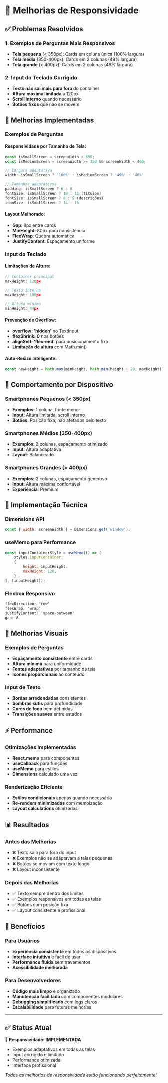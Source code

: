 # 📱 Melhorias de Responsividade

## ✅ **Problemas Resolvidos**

### 1. **Exemplos de Perguntas Mais Responsivos**
- **Tela pequena** (< 350px): Cards em coluna única (100% largura)
- **Tela média** (350-400px): Cards em 2 colunas (49% largura)
- **Tela grande** (> 400px): Cards em 2 colunas (48% largura)

### 2. **Input do Teclado Corrigido**
- **Texto não sai mais para fora** do container
- **Altura máxima limitada** a 120px
- **Scroll interno** quando necessário
- **Botões fixos** que não se movem

## 🎯 **Melhorias Implementadas**

### **Exemplos de Perguntas**

#### **Responsividade por Tamanho de Tela:**
```javascript
const isSmallScreen = screenWidth < 350;
const isMediumScreen = screenWidth >= 350 && screenWidth < 400;

// Largura adaptativa
width: isSmallScreen ? '100%' : isMediumScreen ? '49%' : '48%'

// Tamanhos adaptativos
padding: isSmallScreen ? 6 : 8
fontSize: isSmallScreen ? 10 : 11 (títulos)
fontSize: isSmallScreen ? 8 : 9 (descrições)
iconSize: isSmallScreen ? 14 : 16
```

#### **Layout Melhorado:**
- **Gap**: 8px entre cards
- **MinHeight**: 80px para consistência
- **FlexWrap**: Quebra automática
- **JustifyContent**: Espaçamento uniforme

### **Input do Teclado**

#### **Limitações de Altura:**
```javascript
// Container principal
maxHeight: 120px

// Texto interno
maxHeight: 100px

// Altura mínima
minHeight: 44px
```

#### **Prevenção de Overflow:**
- **overflow: 'hidden'** no TextInput
- **flexShrink: 0** nos botões
- **alignSelf: 'flex-end'** para posicionamento fixo
- **Limitação de altura** com Math.min()

#### **Auto-Resize Inteligente:**
```javascript
const newHeight = Math.max(minHeight, Math.min(height + 20, maxHeight));
```

## 📱 **Comportamento por Dispositivo**

### **Smartphones Pequenos (< 350px)**
- **Exemplos**: 1 coluna, fonte menor
- **Input**: Altura limitada, scroll interno
- **Botões**: Posição fixa, não afetados pelo texto

### **Smartphones Médios (350-400px)**
- **Exemplos**: 2 colunas, espaçamento otimizado
- **Input**: Altura adaptativa
- **Layout**: Balanceado

### **Smartphones Grandes (> 400px)**
- **Exemplos**: 2 colunas, espaçamento generoso
- **Input**: Altura máxima confortável
- **Experiência**: Premium

## 🔧 **Implementação Técnica**

### **Dimensions API**
```javascript
const { width: screenWidth } = Dimensions.get('window');
```

### **useMemo para Performance**
```javascript
const inputContainerStyle = useMemo(() => [
    styles.inputContainer, 
    { 
        height: inputHeight,
        maxHeight: 120,
    }
], [inputHeight]);
```

### **Flexbox Responsivo**
```css
flexDirection: 'row'
flexWrap: 'wrap'
justifyContent: 'space-between'
gap: 8
```

## 🎨 **Melhorias Visuais**

### **Exemplos de Perguntas**
- **Espaçamento consistente** entre cards
- **Altura mínima** para uniformidade
- **Fontes adaptativas** por tamanho de tela
- **Ícones proporcionais** ao conteúdo

### **Input de Texto**
- **Bordas arredondadas** consistentes
- **Sombras sutis** para profundidade
- **Cores de foco** bem definidas
- **Transições suaves** entre estados

## ⚡ **Performance**

### **Otimizações Implementadas**
- **React.memo** para componentes
- **useCallback** para funções
- **useMemo** para estilos
- **Dimensions** calculado uma vez

### **Renderização Eficiente**
- **Estilos condicionais** apenas quando necessário
- **Re-renders minimizados** com memoização
- **Layout calculations** otimizadas

## 📊 **Resultados**

### **Antes das Melhorias**
- ❌ Texto saía para fora do input
- ❌ Exemplos não se adaptavam a telas pequenas
- ❌ Botões se moviam com texto longo
- ❌ Layout inconsistente

### **Depois das Melhorias**
- ✅ Texto sempre dentro dos limites
- ✅ Exemplos responsivos em todas as telas
- ✅ Botões com posição fixa
- ✅ Layout consistente e profissional

## 🎯 **Benefícios**

### **Para Usuários**
- **Experiência consistente** em todos os dispositivos
- **Interface intuitiva** e fácil de usar
- **Performance fluida** sem travamentos
- **Acessibilidade melhorada**

### **Para Desenvolvedores**
- **Código mais limpo** e organizado
- **Manutenção facilitada** com componentes modulares
- **Debugging simplificado** com logs claros
- **Escalabilidade** para futuras melhorias

---

## ✅ **Status Atual**

**📱 Responsividade: IMPLEMENTADA**
- Exemplos adaptativos em todas as telas
- Input corrigido e limitado
- Performance otimizada
- Interface profissional

*Todas as melhorias de responsividade estão funcionando perfeitamente!* 